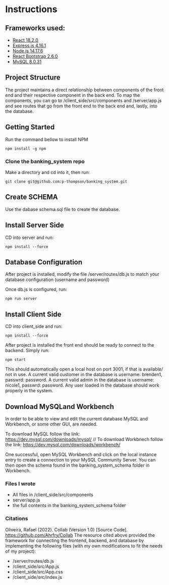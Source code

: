 
# Instructions
Frameworks used:
-----

- [React 18.2.0][1]
- [Express.js 4.16.1][3]
- [Node.js 14.17.6][4]
- [React Bootstrap 2.6.0][2]
- [MySQL 8.0.31][5]


[1]: https://reactjs.org/
[2]: https://react-bootstrap.github.io/
[3]: https://expressjs.com/
[4]: https://nodejs.org/en/
[5]: https://dev.mysql.com/doc/relnotes/mysql/8.0/en/news-8-0-31.html

## Project Structure
The project maintains a direct relationship between components of the front end and their respective component in the back end. To map the components, you can go to /client_side/src/components and /server/app.js and see routes that go from the front end to the back end and, lastly, into the database. 

## Getting Started 
Run the command bellow to install NPM


    npm install -g npm


### Clone the banking_system repo
Make a directory and cd into it, then run:

    git clone git@github.com:p-thompson/banking_system.git

## Create SCHEMA

Use the dabase schema.sql file to create the database.

## Install Server Side

CD into server and run:

    npm install --force

## Database Configuration

After project is installed, modify the file /server/routes/db.js to match your database configuration (username and password)

Once db.js is configured, run:

    npm run server

## Install Client Side

CD into client_side and run:

    npm install --force


After project is installed the front end should be ready to connect to the backend. Simply run:


    npm start

This should automatically open a local host on port 3001, if that is available/ not in use.
A current valid customer in the database is username: brenden1, passwrd: password. A current valid admin in the database is username: nicole1, passwrd: password. Any user loaded in the database should work properly in the system.

## Download MySQLand Workbench

In order to be able to view and edit the current database MySQL and Workbench, or some other GUI, are needed.

To download MySQL follow the link: https://dev.mysql.com/downloads/mysql/
//
To download Workbnech follow the link: https://dev.mysql.com/downloads/workbench/

One successful, open MySQL Workbench and click on the local instance entry to create a connection to your MySQL Community Server.
You can then open the schema found in the banking_system_schema folder in Workbench.

### Files I wrote


* All files in /client_side/src/components
* server/app.js
* the full contents in the banking_system_schema folder

### Citations

Oliveira, Rafael (2022). Collab (Version 1.0) [Source Code]. https://github.com/Ahrfry/Collab 
The resource cited above provided the framework for connecting the frontend, backend, and database by implementing the following files (with my own modifications to fit the needs of my project):

* /server/routes/db.js
* /client_side/src/App.js
* /client_side/src/App.css
* /client_side/src/index.js
